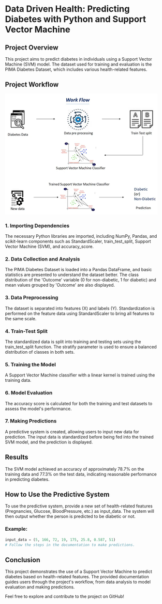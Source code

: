 # Data Driven Health: Predicting Diabetes with Python and Support Vector Machine

## Project Overview
This project aims to predict diabetes in individuals using a Support Vector Machine (SVM) model. The dataset used for training and evaluation is the PIMA Diabetes Dataset, which includes various health-related features.

## Project Workflow

<img src="Images/Workflow.png">

### 1. Importing Dependencies
The necessary Python libraries are imported, including NumPy, Pandas, and scikit-learn components such as StandardScaler, train_test_split, Support Vector Machine (SVM), and accuracy_score.

### 2. Data Collection and Analysis
The PIMA Diabetes Dataset is loaded into a Pandas DataFrame, and basic statistics are presented to understand the dataset better. The class distribution of the 'Outcome' variable (0 for non-diabetic, 1 for diabetic) and mean values grouped by 'Outcome' are also displayed.

### 3. Data Preprocessing
The dataset is separated into features (X) and labels (Y). Standardization is performed on the feature data using StandardScaler to bring all features to the same scale.

### 4. Train-Test Split
The standardized data is split into training and testing sets using the train_test_split function. The stratify parameter is used to ensure a balanced distribution of classes in both sets.

### 5. Training the Model
A Support Vector Machine classifier with a linear kernel is trained using the training data.

### 6. Model Evaluation
The accuracy score is calculated for both the training and test datasets to assess the model's performance.

### 7. Making Predictions
A predictive system is created, allowing users to input new data for prediction. The input data is standardized before being fed into the trained SVM model, and the prediction is displayed.

## Results
The SVM model achieved an accuracy of approximately 78.7% on the training data and 77.3% on the test data, indicating reasonable performance in predicting diabetes.

## How to Use the Predictive System
To use the predictive system, provide a new set of health-related features (Pregnancies, Glucose, BloodPressure, etc.) as input_data. The system will then output whether the person is predicted to be diabetic or not.

### Example:
```python
input_data = (5, 166, 72, 19, 175, 25.8, 0.587, 51)
# Follow the steps in the documentation to make predictions.
```

## Conclusion
This project demonstrates the use of a Support Vector Machine to predict diabetes based on health-related features. The provided documentation guides users through the project's workflow, from data analysis to model evaluation and making predictions.

Feel free to explore and contribute to the project on GitHub!
